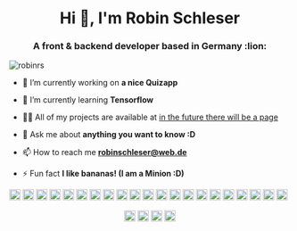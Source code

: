 <h1 align="center">Hi 👋, I'm Robin Schleser</h1>
<h3 align="center">A front & backend developer based in Germany :lion:</h3>

<p align="left"> <img src="https://komarev.com/ghpvc/?username=robinrs" alt="robinrs" /> </p>

- 🔭 I’m currently working on **a nice Quizapp**

- 🌱 I’m currently learning **Tensorflow**

- 👨‍💻 All of my projects are available at [in the future there will be a page](https://schleser.org)

- 💬 Ask me about **anything you want to know :D**

- 📫 How to reach me **robinschleser@web.de**

- ⚡ Fun fact **I like bananas! (I am a Minion :D)**

<p align="left"><img src="https://devicons.github.io/devicon/devicon.git/icons/vuejs/vuejs-original-wordmark.svg" alt="vuejs" width="20" height="20"/> <img src="https://devicons.github.io/devicon/devicon.git/icons/amazonwebservices/amazonwebservices-original-wordmark.svg" alt="aws" width="20" height="20"/> <img src="https://devicons.github.io/devicon/devicon.git/icons/android/android-original-wordmark.svg" alt="android" width="20" height="20"/> <img src="https://devicons.github.io/devicon/devicon.git/icons/cplusplus/cplusplus-original.svg" alt="cplusplus" width="20" height="20"/> <img src="https://devicons.github.io/devicon/devicon.git/icons/css3/css3-original-wordmark.svg" alt="css3" width="20" height="20"/> <img src="https://devicons.github.io/devicon/devicon.git/icons/csharp/csharp-original.svg" alt="csharp" width="20" height="20"/> <img src="https://devicons.github.io/devicon/devicon.git/icons/docker/docker-original-wordmark.svg" alt="docker" width="20" height="20"/> <img src="https://devicons.github.io/devicon/devicon.git/icons/html5/html5-original-wordmark.svg" alt="html5" width="20" height="20"/> <img src="https://devicons.github.io/devicon/devicon.git/icons/java/java-original-wordmark.svg" alt="java" width="20" height="20"/> <img src="https://devicons.github.io/devicon/devicon.git/icons/javascript/javascript-original.svg" alt="javascript" width="20" height="20"/> <img src="https://devicons.github.io/devicon/devicon.git/icons/mongodb/mongodb-original-wordmark.svg" alt="mongodb" width="20" height="20"/> <img src="https://devicons.github.io/devicon/devicon.git/icons/mysql/mysql-original-wordmark.svg" alt="mysql" width="20" height="20"/> <img src="https://devicons.github.io/devicon/devicon.git/icons/php/php-original.svg" alt="php" width="20" height="20"/> <img src="https://devicons.github.io/devicon/devicon.git/icons/postgresql/postgresql-original-wordmark.svg" alt="postgresql" width="20" height="20"/> <img src="https://devicons.github.io/devicon/devicon.git/icons/nodejs/nodejs-original-wordmark.svg" alt="nodejs" width="20" height="20"/> <img src="https://devicons.github.io/devicon/devicon.git/icons/python/python-original-wordmark.svg" alt="python" width="20" height="20"/> <img src="https://devicons.github.io/devicon/devicon.git/icons/nginx/nginx-original.svg" alt="nginx" width="20" height="20"/> <img src="https://devicons.github.io/devicon/devicon.git/icons/linux/linux-original.svg" alt="linux" width="20" height="20"/> <img src="https://devicons.github.io/devicon/devicon.git/icons/express/express-original-wordmark.svg" alt="express" width="20" height="20"/> <img src="https://cdn.jsdelivr.net/npm/simple-icons@3.1.0/icons/flutter.svg" alt="flutter" width="20" height="20"/> <img src="https://cdn.jsdelivr.net/npm/simple-icons@3.1.0/icons/dart.svg" alt="dart" width="20" height="20"/></p><p align="center">
<a href="https://dev.to/robinrs" target="blank"><img align="center" src="https://cdn.jsdelivr.net/npm/simple-icons@3.0.1/icons/dev-dot-to.svg" alt="robinrs" height="20" width="20" /></a>
<a href="https://twitter.com/robin_schleser" target="blank"><img align="center" src="https://cdn.jsdelivr.net/npm/simple-icons@3.0.1/icons/twitter.svg" alt="robin_schleser" height="20" width="20" /></a>
<a href="https://linkedin.com/in/robin_schleser" target="blank"><img align="center" src="https://cdn.jsdelivr.net/npm/simple-icons@3.0.1/icons/linkedin.svg" alt="robin_schleser" height="20" width="20" /></a>
<a href="https://instagram.com/robin-schleser" target="blank"><img align="center" src="https://cdn.jsdelivr.net/npm/simple-icons@3.0.1/icons/instagram.svg" alt="robin_schleser" height="20" width="20" /></a>
</p>
